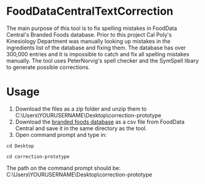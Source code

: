 # FoodDataCentralTextCorrection
The main purpose of this tool is to fix spelling mistakes in FoodData Central's Branded Foods database. Prior to this project Cal Poly's Kinesiology Department was manually looking up mistakes in the ingredients list of the database and fixing them. The database has over 300,000 entries and it is impossible to catch and fix all spelling mistakes manually. The tool uses PeterNorvig's spell checker and the SymSpell libary to generate possible corrections.

# Usage
1) Download the files as a zip folder and unzip them to C:\Users\YOURUSERNAME\Desktop\correction-prototype
2) Download the [branded foods database](https://data.nal.usda.gov/dataset/usda-branded-food-products-database) as a csv file from FoodData Central and save it in the same directory as the tool.
3) Open command prompt and type in: 

```cd Desktop```

```cd correction-prototype```

The path on the command prompt should be: C:\Users\YOURUSERNAME\Desktop\correction-prototype

